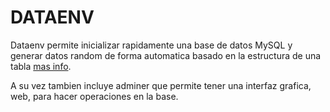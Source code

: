 # DATAENV

Dataenv permite inicializar rapidamente una base de datos MySQL y generar datos random de forma automatica
basado en la estructura de una tabla [mas info](procedure/README.md).

A su vez tambien incluye adminer que permite tener una interfaz grafica, web, para hacer operaciones en la base.



